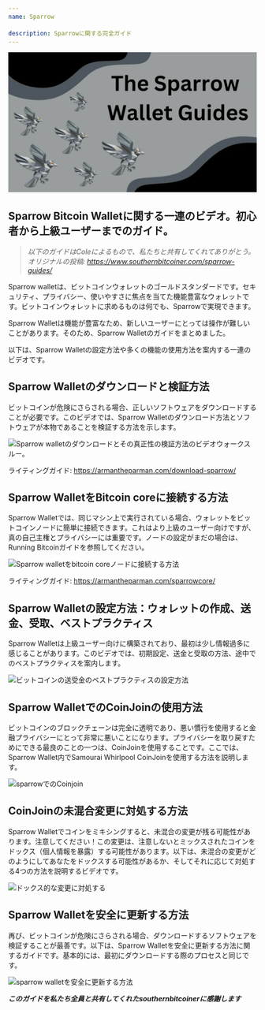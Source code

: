 ```yaml
---
name: Sparrow

description: Sparrowに関する完全ガイド
---
```


![cover](assets/cover.webp)

## Sparrow Bitcoin Walletに関する一連のビデオ。初心者から上級ユーザーまでのガイド。

> _以下のガイドはColeによるもので、私たちと共有してくれてありがとう。オリジナルの投稿: https://www.southernbitcoiner.com/sparrow-guides/_

Sparrow walletは、ビットコインウォレットのゴールドスタンダードです。セキュリティ、プライバシー、使いやすさに焦点を当てた機能豊富なウォレットです。ビットコインウォレットに求めるものは何でも、Sparrowで実現できます。

Sparrow Walletは機能が豊富なため、新しいユーザーにとっては操作が難しいことがあります。そのため、Sparrow Walletのガイドをまとめました。

以下は、Sparrow Walletの設定方法や多くの機能の使用方法を案内する一連のビデオです。

## Sparrow Walletのダウンロードと検証方法

ビットコインが危険にさらされる場合、正しいソフトウェアをダウンロードすることが必要です。このビデオでは、Sparrow Walletのダウンロード方法とソフトウェアが本物であることを検証する方法を示します。

![Sparrow walletのダウンロードとその真正性の検証方法のビデオウォークスルー。](https://www.youtube.com/watch?v=MyDMvjGFdDE)

ライティングガイド: https://armantheparman.com/download-sparrow/

## Sparrow WalletをBitcoin coreに接続する方法

Sparrow Walletでは、同じマシン上で実行されている場合、ウォレットをビットコインノードに簡単に接続できます。これはより上級のユーザー向けですが、真の自己主権とプライバシーには重要です。ノードの設定がまだの場合は、Running Bitcoinガイドを参照してください。

![Sparrow walletをbitcoin coreノードに接続する方法](https://www.youtube.com/watch?v=9Aw6OAXxE_Y)

ライティングガイド: https://armantheparman.com/sparrowcore/

## Sparrow Walletの設定方法：ウォレットの作成、送金、受取、ベストプラクティス

Sparrow Walletは上級ユーザー向けに構築されており、最初は少し情報過多に感じることがあります。このビデオでは、初期設定、送金と受取の方法、途中でのベストプラクティスを案内します。

![ビットコインの送受金のベストプラクティスの設定方法](https://youtu.be/7QCKSPIq0Ac)

## Sparrow WalletでのCoinJoinの使用方法

ビットコインのブロックチェーンは完全に透明であり、悪い慣行を使用すると金融プライバシーにとって非常に悪いことになります。プライバシーを取り戻すためにできる最良のことの一つは、CoinJoinを使用することです。ここでは、Sparrow Wallet内でSamourai Whirlpool CoinJoinを使用する方法を説明します。

![sparrowでのCoinjoin](https://youtu.be/p24SxLI1ews)

## CoinJoinの未混合変更に対処する方法

Sparrow Walletでコインをミキシングすると、未混合の変更が残る可能性があります。注意してください！この変更は、注意しないとミックスされたコインをドックス（個人情報を暴露）する可能性があります。以下は、未混合の変更がどのようにしてあなたをドックスする可能性があるか、そしてそれに応じて対処する4つの方法を説明するビデオです。

![ドックス的な変更に対処する](https://youtu.be/dnzZtgNQS0g)

## Sparrow Walletを安全に更新する方法

再び、ビットコインが危険にさらされる場合、ダウンロードするソフトウェアを検証することが最善です。以下は、Sparrow Walletを安全に更新する方法に関するガイドです。基本的には、最初にダウンロードする際のプロセスと同じです。

![sparrow walletを安全に更新する方法](https://youtu.be/IThaolnDgSo)

**_このガイドを私たち全員と共有してくれたsouthernbitcoinerに感謝します_**